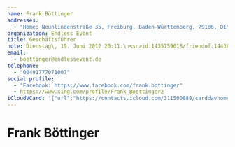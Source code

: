 ```yaml
---
name: Frank Böttinger
addresses:
  - "Home: Neunlindenstraße 35, Freiburg, Baden-Württemberg, 79106, DE"
organization: Endless Event
title: Geschäftsführer
note: Dienstag\, 19. Juni 2012 20:11:\n<sn>id:1435759618/friendof:1443652815</sn>\n------------------------------------------------------------------\n<sn>id:1435759618/friendof:1443652815</sn>
email:
  - boettinger@endlessevent.de
telephone:
  - "00491777071007"
social profile:
  - "Facebook: https://www.facebook.com/frank.bottinger"
  - https://www.xing.com/profile/Frank_Boettinger2
iCloudVCard: '{"url":"https://contacts.icloud.com/311500889/carddavhome/card/MTFmNzM0MjgtOTA3ZC00YjNhLTkzNzAtYjNkNTM0NWE0MmFi.vcf","etag":"\"kmfhbt4h\"","data":"BEGIN:VCARD\r\nVERSION:3.0\r\nFN:\r\nN:Böttinger;Frank;;;\r\nUID:11f73428-907d-4b3a-9370-b3d5345a42ab\r\nADR;TYPE=HOME:;;Neunlindenstraße 35;Freiburg;Baden-Württemberg;79106;DE;\r\nitem1.X-ABLABEL:Work\r\nitem0.X-ABLABEL:xing\r\nPRODID:ez-vcard 0.9.13-fc\r\nREV:2025-04-03T22:14:56Z\r\nORG:Endless Event;\r\nTITLE:Geschäftsführer\r\nNOTE:Dienstag\\, 19. Juni 2012 20:11:\\n<sn>id:1435759618/friendof:1443652815\r\n </sn>\\n------------------------------------------------------------------\\n\r\n <sn>id:1435759618/friendof:1443652815</sn>\r\nEMAIL;TYPE=PREF:boettinger@endlessevent.de\r\nTEL;TYPE=CELL:00491777071007\r\nX-SOCIALPROFILE;TYPE=facebook;X-USER=frank.bottinger;X-USERID=1435759618:ht\r\n tps://www.facebook.com/frank.bottinger\r\nitem0.X-SOCIALPROFILE;X-USER=Frank_Boettinger2:https://www.xing.com/profile\r\n /Frank_Boettinger2\r\n;VALUE=uri:https://gateway.icloud.com/contacts/311500889/ck/card/b84bd7ff41\r\n 57eee45a03a326b70c6f4e\r\nEND:VCARD"}'
---
```

# Frank Böttinger